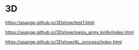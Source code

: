 # 3D
https://asange.github.io/3Dshow/test1.html

https://asange.github.io/3Dshow/swiss_army_knife/index.html

https://asange.github.io/3Dshow/AL_process/index.html
